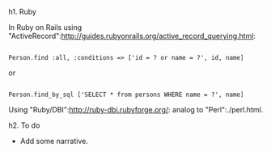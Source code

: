 h1. Ruby

In Ruby on Rails using "ActiveRecord":http://guides.rubyonrails.org/active_record_querying.html:

<code>
Person.find :all, :conditions => ['id = ? or name = ?', id, name]
</code>

or

<code>
Person.find_by_sql ['SELECT * from persons WHERE name = ?', name]
</code>

Using "Ruby/DBI":http://ruby-dbi.rubyforge.org/: analog to "Perl":./perl.html.

h2. To do

* Add some narrative.
